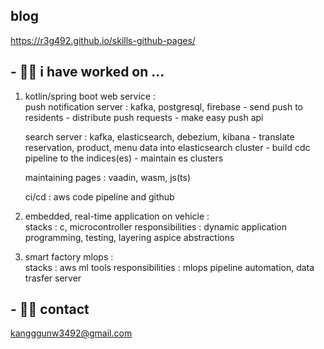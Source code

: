## blog
https://r3g492.github.io/skills-github-pages/

## - 🐱‍🚀 i have worked on ...  
1. kotlin/spring boot web service :  
    push notification server : kafka, postgresql, firebase
       - send push to residents
       - distribute push requests
       - make easy push api
     
    search server : kafka, elasticsearch, debezium, kibana
       - translate reservation, product, menu data into elasticsearch cluster
       - build cdc pipeline to the indices(es)
       - maintain es clusters
     
    maintaining pages : vaadin, wasm, js(ts)
     
    ci/cd : aws code pipeline and github
   
3. embedded, real-time application on vehicle :  
    stacks : c, microcontroller
    responsibilities : dynamic application programming, testing, layering aspice abstractions
   
4. smart factory mlops :   
    stacks : aws ml tools 
    responsibilities : mlops pipeline automation, data trasfer server  
  
## - 🐱‍👤 contact  
kangggunw3492@gmail.com

